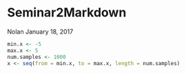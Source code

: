 Seminar2Markdown
================
Nolan
January 18, 2017

``` r
min.x <- -5
max.x <- 5
num.samples <- 1000
x <- seq(from = min.x, to = max.x, length = num.samples)
```
